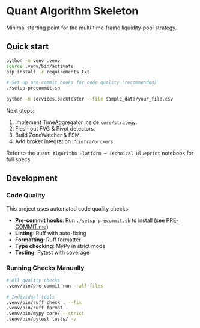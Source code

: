 # Quant Algorithm Skeleton

Minimal starting point for the multi‑time‑frame liquidity‑pool strategy.

## Quick start

```bash
python -m venv .venv
source .venv/bin/activate
pip install -r requirements.txt

# Set up pre-commit hooks for code quality (recommended)
./setup-precommit.sh

python -m services.backtester --file sample_data/your_file.csv
```

Next steps:

1. Implement TimeAggregator inside `core/strategy`.
2. Flesh out FVG & Pivot detectors.
3. Build ZoneWatcher & FSM.
4. Add broker integration in `infra/brokers`.

Refer to the `Quant Algorithm Platform – Technical Blueprint` notebook for full specs.

## Development

### Code Quality

This project uses automated code quality checks:

- **Pre-commit hooks**: Run `./setup-precommit.sh` to install (see [PRE-COMMIT.md](PRE-COMMIT.md))
- **Linting**: Ruff with auto-fixing
- **Formatting**: Ruff formatter
- **Type checking**: MyPy in strict mode
- **Testing**: Pytest with coverage

### Running Checks Manually

```bash
# All quality checks
.venv/bin/pre-commit run --all-files

# Individual tools
.venv/bin/ruff check . --fix
.venv/bin/ruff format .
.venv/bin/mypy core/ --strict
.venv/bin/pytest tests/ -v
```
